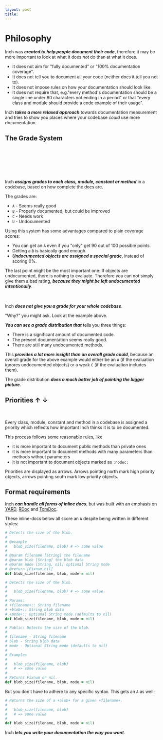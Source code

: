 ```yaml
---
layout: post
title:
---
```



# Philosophy

Inch was ***created to help people document their code***, therefore it may be more important to look at what it does *not* do than at what it does.

* It does not aim for "fully documented" or "100% documentation coverage".
* It does not tell you to document all your code (neither does it tell you not to).
* It does not impose rules on how your documentation should look like.
* It does not require that, e.g."every method's documentation should be a single line under 80 characters not ending in a period" or that "every class and module should provide a code example of their usage".

Inch ***takes a more relaxed approach*** towards documentation measurement and tries to show you places where your codebase *could* use more documentation.



## The Grade System

<div class="screenshot">
  <div style="height: 90px; background-image: url(public/images/quickstart-optparse.png); background-position: 0 -324px;"></div>
</div>

Inch ***assigns grades to each class, module, constant or method*** in a codebase, based on how complete the docs are.

The grades are:

* `A` - Seems really good
* `B` - Properly documented, but could be improved
* `C` - Needs work
* `U` - Undocumented

Using this system has some advantages compared to plain coverage scores:

* You can get an `A` even if you "only" get 90 out of 100 possible points.
* Getting a `B` is basically good enough.
* ***Undocumented objects are assigned a special grade***, instead of scoring 0%.

The last point might be the most important one: If objects are undocumented, there is nothing to evaluate. Therefore you can not simply give them a bad rating, ***because they might be left undocumented intentionally***.




<div class="screenshot">
  <div style="height: 20px; background-image: url(public/images/introduction-grade-distribution.png);"></div>
</div>

Inch ***does not give you a grade for your whole codebase***.

"Why?" you might ask. Look at the example above.

***You can see a grade distribution that*** tells you three things:

* There is a significant amount of documented code.
* The present documentation seems really good.
* There are still many undocumented methods.

This ***provides a lot more insight than an overall grade could***, because an overall grade for the above example would either be an `A` (if the evaluation ignores undocumented objects) or a weak `C` (if the evaluation includes them).

The grade distribution ***does a much better job of painting the bigger picture***.



## Priorities  ↑ ↓

<div class="screenshot">
  <div style="height: 20px; background-image: url(public/images/quickstart-optparse.png); background-position: 0 -575px;"></div>
</div>

Every class, module, constant and method in a codebase is assigned a priority which reflects how important Inch thinks it is to be documented.

This process follows some reasonable rules, like

* it is more important to document public methods than private ones
* it is more important to document methods with many parameters than methods without parameters
* it is not important to document objects marked as `:nodoc:`

Priorities are displayed as arrows. Arrows pointing north mark high priority objects, arrows pointing south mark low priority objects.



## Format requirements

Inch ***can handle all forms of inline docs***, but was built with an emphasis on [YARD](http://yardoc.org/), [RDoc](http://rdoc.rubyforge.org/) and [TomDoc](http://tomdoc.org/).


These inline-docs below all score an `A` despite being written in different styles:

<small></small>

```ruby
# Detects the size of the blob.
#
# @example
#   blob_size(filename, blob) # => some value
#
# @param filename [String] the filename
# @param blob [String] the blob data
# @param mode [String, nil] optional String mode
# @return [Fixnum,nil]
def blob_size(filename, blob, mode = nil)
```

<small></small>

```ruby
# Detects the size of the blob.
#
#   blob_size(filename, blob) # => some value
#
# Params:
# +filename+:: String filename
# +blob+:: String blob data
# +mode+:: Optional String mode (defaults to nil)
def blob_size(filename, blob, mode = nil)
```

<small></small>

```ruby
# Public: Detects the size of the blob.
#
# filename - String filename
# blob - String blob data
# mode - Optional String mode (defaults to nil)
#
# Examples
#
#   blob_size(filename, blob)
#   # => some value
#
# Returns Fixnum or nil.
def blob_size(filename, blob, mode = nil)
```


But you don't have to adhere to any specific syntax. This gets an `A` as well:

```ruby
# Returns the size of a +blob+ for a given +filename+.
#
#   blob_size(filename, blob)
#   # => some value
#
def blob_size(filename, blob, mode = nil)
```

Inch ***lets you write your documentation the way you want***.


